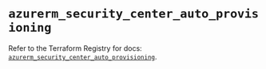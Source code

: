# `azurerm_security_center_auto_provisioning`

Refer to the Terraform Registry for docs: [`azurerm_security_center_auto_provisioning`](https://registry.terraform.io/providers/hashicorp/azurerm/4.35.0/docs/resources/security_center_auto_provisioning).
